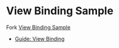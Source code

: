 # View Binding Sample

Fork [View Binding Sample](https://github.com/android/architecture-components-samples/tree/main/ViewBindingSample)

* [Guide: View Binding](https://developer.android.com/topic/libraries/view-binding)
